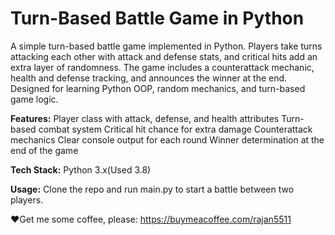 # Turn-Based Battle Game in Python

A simple turn-based battle game implemented in Python. Players take turns attacking each other with attack and defense stats, and critical hits add an extra layer of randomness. The game includes a counterattack mechanic, health and defense tracking, and announces the winner at the end. Designed for learning Python OOP, random mechanics, and turn-based game logic.

**Features:**
Player class with attack, defense, and health attributes
Turn-based combat system
Critical hit chance for extra damage
Counterattack mechanics
Clear console output for each round
Winner determination at the end of the game

**Tech Stack:**
Python 3.x(Used 3.8)

**Usage:**
Clone the repo and run main.py to start a battle between two players.


❤️Get me some coffee, please: https://buymeacoffee.com/rajan5511
